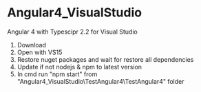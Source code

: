 # Angular4_VisualStudio
Angular 4 with Typescipr 2.2 for Visual Studio

1. Download 
2. Open with VS15
3. Restore nuget packages and wait for restore all dependencies
4. Update if not nodejs & npm to latest version
5. In cmd run "npm start" from "Angular4_VisualStudio\TestAngular4\TestAngular4" folder